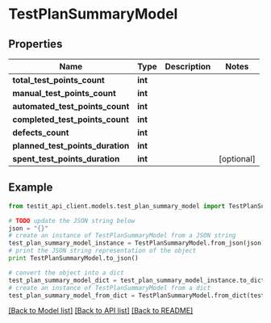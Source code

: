 # TestPlanSummaryModel


## Properties
Name | Type | Description | Notes
------------ | ------------- | ------------- | -------------
**total_test_points_count** | **int** |  | 
**manual_test_points_count** | **int** |  | 
**automated_test_points_count** | **int** |  | 
**completed_test_points_count** | **int** |  | 
**defects_count** | **int** |  | 
**planned_test_points_duration** | **int** |  | 
**spent_test_points_duration** | **int** |  | [optional] 

## Example

```python
from testit_api_client.models.test_plan_summary_model import TestPlanSummaryModel

# TODO update the JSON string below
json = "{}"
# create an instance of TestPlanSummaryModel from a JSON string
test_plan_summary_model_instance = TestPlanSummaryModel.from_json(json)
# print the JSON string representation of the object
print TestPlanSummaryModel.to_json()

# convert the object into a dict
test_plan_summary_model_dict = test_plan_summary_model_instance.to_dict()
# create an instance of TestPlanSummaryModel from a dict
test_plan_summary_model_from_dict = TestPlanSummaryModel.from_dict(test_plan_summary_model_dict)
```
[[Back to Model list]](../README.md#documentation-for-models) [[Back to API list]](../README.md#documentation-for-api-endpoints) [[Back to README]](../README.md)


